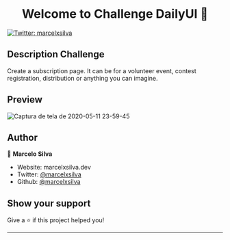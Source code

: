 <h1 align="center">Welcome to Challenge DailyUI 👋</h1>
<p>
  <a href="https://twitter.com/marcelxsilva" target="_blank">
    <img alt="Twitter: marcelxsilva" src="https://img.shields.io/twitter/follow/marcelxsilva.svg?style=social" />
  </a>
</p>

## Description Challenge
Create a subscription page. It can be for a volunteer event, contest registration, distribution or anything you can imagine.


## Preview
![Captura de tela de 2020-05-11 23-59-45](https://user-images.githubusercontent.com/44801113/81634293-0c37d180-93e5-11ea-9531-fe3b7e535190.png)



## Author

👤 **Marcelo Silva**

* Website: marcelxsilva.dev
* Twitter: [@marcelxsilva](https://twitter.com/marcelxsilva)
* Github: [@marcelxsilva](https://github.com/marcelxsilva)

## Show your support

Give a ⭐️ if this project helped you!

***
